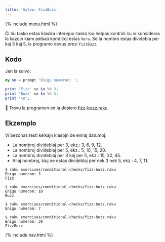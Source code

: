 ```yaml
---
title: 'Solvo: FizzBuzz'
---
```


{% include menu.html %}

Ĉi tiu tasko estas klasika intervjuo-tasko kiu helpas kontroli ĉu vi konsideras la kazojn kiam ambaŭ kondiĉoj estas `Vera`. Se la nombro estas dividebla per kaj 3 kaj 5, la programo devus presi `FizzBuzz`.

## Kodo

Jen la solvo:

```raku
my $n = prompt 'Enigu numeron: ';

print 'Fizz' se $n %% 3;
print 'Buzz' se $n %% 5;
print "\n";
```

🦋 Trovu la programon en la dosiero [fizz-buzz.raku](https://github.com/ash/raku-course/blob/master/exercises/exercises/conditional-checks/fizz-buzz.raku).

## Ekzemplo

Vi bezonas testi kelkajn klasojn de eniraj datumoj:

* La nombroj divideblaj per 3, ekz.: 3, 6, 9, 12.
* La nombroj divideblaj per 5, ekz.: 5, 10, 15, 20.
* La nombroj divideblaj per 3 kaj per 5, ekz.: 15, 30, 45.
* Aliaj nombroj, kiuj ne estas divideblaj per nek 3 nek 5, ekz.: 4, 7, 11.

```console
$ raku exercises/conditional-checks/fizz-buzz.raku 
Enigu numeron: 3
Fizz

$ raku exercises/conditional-checks/fizz-buzz.raku
Enigu numeron: 10
Buzz

$ raku exercises/conditional-checks/fizz-buzz.raku
Enigu numeron: 7

$ raku exercises/conditional-checks/fizz-buzz.raku
Enigu numeron: 30
FizzBuzz
```

{% include nav.html %}